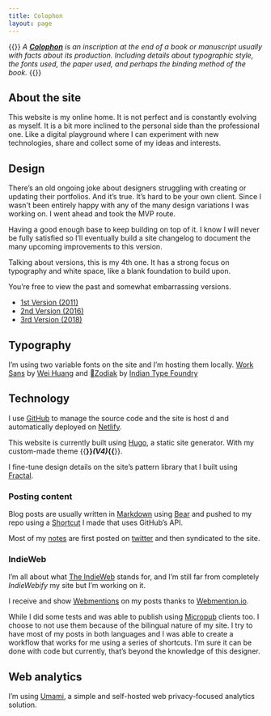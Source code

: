 ```yaml
---
title: Colophon
layout: page
---
```


{{<pull left>}}
*A **[Colophon](https://en.wikipedia.org/wiki/Colophon_(publishing))** is an inscription at the end of a book or manuscript usually with facts about its production. Including details about typographic style, the fonts used, the paper used, and perhaps the binding method of the book.*
{{</pull>}}

## About the site
This website is my online home. It is not perfect and is constantly evolving as myself. It is a bit more inclined to the personal side than the professional one. Like a digital playground where I can experiment with new technologies, share and collect some of my ideas and interests.

## Design
There’s an old ongoing joke about designers struggling with creating or updating their portfolios. And it’s true. It’s hard to be your own client. Since I wasn't been entirely happy with any of the many design variations I was working on. I went ahead and took the MVP route.

Having a good enough base to keep building on top of it. I know I will never be fully satisfied so I’ll eventually build a site changelog to document the many upcoming improvements to this version.

Talking about versions, this is my 4th one.
It has a strong focus on typography and white space, like a blank foundation to build upon.

You’re free to view the past and somewhat embarrassing versions.
- [1st Version (2011)](https://v1.ramiroruiz.com)
- [2nd Version (2016)](https://v2.ramiroruiz.com)
- [3rd Version (2018)](https://v3.ramiroruiz.com)

## Typography
I’m using two variable fonts on the site and I’m hosting them locally. [Work Sans](https://github.com/weiweihuanghuang/Work-Sans) by [Wei Huang](http://weiweihuanghuang.github.io/) and [Zodiak](https://www.fontshare.com/fonts/zodiak) by [Indian Type Foundry](https://www.indiantypefoundry.com/)


## Technology
I use [GitHub](https://github.com/)  to manage the source code and the site is host d and automatically deployed on [Netlify](https://www.netlify.com/).

This website is currently built using [Hugo](https://gohugo.io/), a static site generator. With my custom-made theme {{<strong weight="500">}}*(V4)*{{</strong>}}.

I fine-tune design details on the site’s pattern library that I built using [Fractal](http://fractal.build).

### Posting content
Blog posts are usually written in  [Markdown](https://en.wikipedia.org/wiki/Markdown) using [Bear](https://bear.app/) and pushed to my repo using a [Shortcut](https://support.apple.com/guide/shortcuts/welcome/ios) I made that uses GitHub’s API.

Most of my [notes](https://ramiroruiz.com/notes) are first posted on [twitter](https://twitter.com/ramiroruiz) and then syndicated to the site.

### IndieWeb
I’m all about what [The IndieWeb](https://indieweb.org/) stands for, and I’m still far from completely *IndieWebify* my site but I’m working on it.

I receive and show [Webmentions](https://indieweb.org/Webmention) on my posts thanks to [Webmention.io](https://webmention.io/).

While I did some tests and was able to publish using [Micropub](https://indieweb.org/Micropub) clients too. I choose to not use them because of the bilingual nature of my site. I try to have most of my posts in both languages and I was able to create a workflow that works for me using a series of shortcuts. I’m sure it can be done with code but currently, that’s beyond the knowledge of this designer.

## Web analytics
I’m using [Umami](https://umami.is/), a simple and self-hosted web privacy-focused analytics solution.
